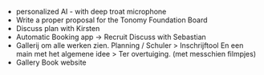 - personalized AI - with deep troat microphone
- Write a proper proposal for the Tonomy Foundation Board 
- Discuss plan with Kirsten
- Automatic Booking app -> Recruit Discuss with Sebastian
-  Gallerij om alle werken zien.
Planning / Schuler > Inschrijftool
En een main met het algemene idee > Ter overtuiging.
(met messchien filmpjes)
- Gallery Book website